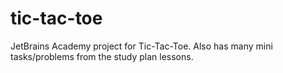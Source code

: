 # tic-tac-toe
JetBrains Academy project for Tic-Tac-Toe. Also has many mini tasks/problems from the study plan lessons.
